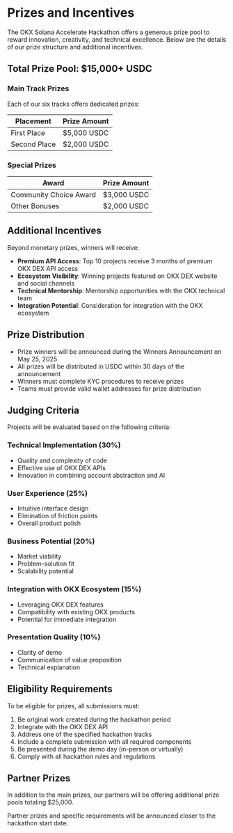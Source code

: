 # Prizes and Incentives

The OKX Solana Accelerate Hackathon offers a generous prize pool to reward innovation, creativity, and technical excellence. Below are the details of our prize structure and additional incentives.

## Total Prize Pool: $15,000+ USDC

### Main Track Prizes

Each of our six tracks offers dedicated prizes:

| Placement | Prize Amount |
|-----------|--------------|
| First Place | $5,000 USDC |
| Second Place | $2,000 USDC |

### Special Prizes

| Award | Prize Amount |
|-------|--------------|
| Community Choice Award | $3,000 USDC |
| Other Bonuses | $2,000 USDC |

## Additional Incentives

Beyond monetary prizes, winners will receive:

- **Premium API Access**: Top 10 projects receive 3 months of premium OKX DEX API access
- **Ecosystem Visibility**: Winning projects featured on OKX DEX website and social channels
- **Technical Mentorship**: Mentorship opportunities with the OKX technical team
- **Integration Potential**: Consideration for integration with the OKX ecosystem

## Prize Distribution

- Prize winners will be announced during the Winners Announcement on May 25, 2025
- All prizes will be distributed in USDC within 30 days of the announcement
- Winners must complete KYC procedures to receive prizes
- Teams must provide valid wallet addresses for prize distribution

## Judging Criteria

Projects will be evaluated based on the following criteria:

### Technical Implementation (30%)
- Quality and complexity of code
- Effective use of OKX DEX APIs
- Innovation in combining account abstraction and AI

### User Experience (25%)
- Intuitive interface design
- Elimination of friction points
- Overall product polish

### Business Potential (20%)
- Market viability
- Problem-solution fit
- Scalability potential

### Integration with OKX Ecosystem (15%)
- Leveraging OKX DEX features
- Compatibility with existing OKX products
- Potential for immediate integration

### Presentation Quality (10%)
- Clarity of demo
- Communication of value proposition
- Technical explanation

## Eligibility Requirements

To be eligible for prizes, all submissions must:

1. Be original work created during the hackathon period
2. Integrate with the OKX DEX API
3. Address one of the specified hackathon tracks
4. Include a complete submission with all required components
5. Be presented during the demo day (in-person or virtually)
6. Comply with all hackathon rules and regulations

## Partner Prizes

In addition to the main prizes, our partners will be offering additional prize pools totaling $25,000.

Partner prizes and specific requirements will be announced closer to the hackathon start date.